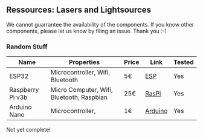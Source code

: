 ## Ressources: Lasers and Lightsources

We cannot guarrantee the availability of the components. If you know other components, please let us know by filing an issue. Thank you :-) 


### Random Stuff
|  Name | Properties  |  Price | Link  | Tested |
|---|---|---|---|---|
|  ESP32 | Microcontroller, Wifi, Bluetooth | 5€  | [ESP](http://esp32.net/)  | Yes |
|  Raspberry Pi v3b | Micro Computer, Wifi, Bluetooth, Raspbian | 25€  | [RasPi](http://raspberrpi.ort/)  | Yes |
|  Arduino Nano | Microcontroller, | 1€  | [Arduino](http://arduino.org/)  | Yes |


Not yet complete! 
